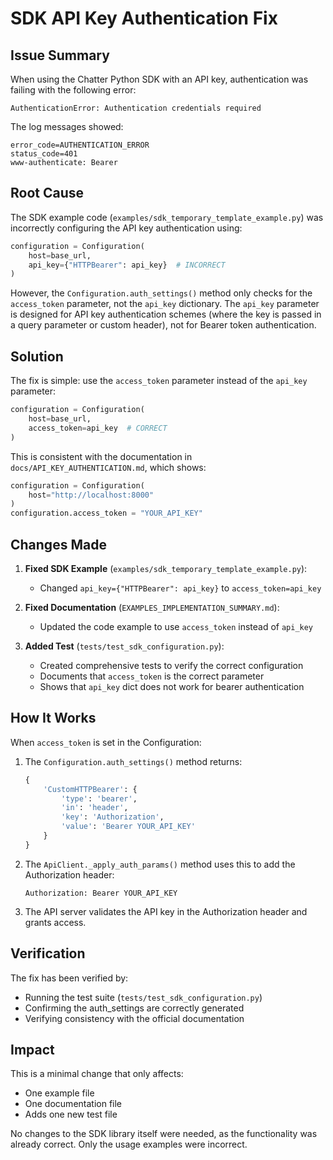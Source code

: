 # SDK API Key Authentication Fix

## Issue Summary

When using the Chatter Python SDK with an API key, authentication was failing with the following error:

```
AuthenticationError: Authentication credentials required
```

The log messages showed:
```
error_code=AUTHENTICATION_ERROR
status_code=401
www-authenticate: Bearer
```

## Root Cause

The SDK example code (`examples/sdk_temporary_template_example.py`) was incorrectly configuring the API key authentication using:

```python
configuration = Configuration(
    host=base_url,
    api_key={"HTTPBearer": api_key}  # INCORRECT
)
```

However, the `Configuration.auth_settings()` method only checks for the `access_token` parameter, not the `api_key` dictionary. The `api_key` parameter is designed for API key authentication schemes (where the key is passed in a query parameter or custom header), not for Bearer token authentication.

## Solution

The fix is simple: use the `access_token` parameter instead of the `api_key` parameter:

```python
configuration = Configuration(
    host=base_url,
    access_token=api_key  # CORRECT
)
```

This is consistent with the documentation in `docs/API_KEY_AUTHENTICATION.md`, which shows:

```python
configuration = Configuration(
    host="http://localhost:8000"
)
configuration.access_token = "YOUR_API_KEY"
```

## Changes Made

1. **Fixed SDK Example** (`examples/sdk_temporary_template_example.py`):
   - Changed `api_key={"HTTPBearer": api_key}` to `access_token=api_key`

2. **Fixed Documentation** (`EXAMPLES_IMPLEMENTATION_SUMMARY.md`):
   - Updated the code example to use `access_token` instead of `api_key`

3. **Added Test** (`tests/test_sdk_configuration.py`):
   - Created comprehensive tests to verify the correct configuration
   - Documents that `access_token` is the correct parameter
   - Shows that `api_key` dict does not work for bearer authentication

## How It Works

When `access_token` is set in the Configuration:

1. The `Configuration.auth_settings()` method returns:
   ```python
   {
       'CustomHTTPBearer': {
           'type': 'bearer',
           'in': 'header',
           'key': 'Authorization',
           'value': 'Bearer YOUR_API_KEY'
       }
   }
   ```

2. The `ApiClient._apply_auth_params()` method uses this to add the Authorization header:
   ```
   Authorization: Bearer YOUR_API_KEY
   ```

3. The API server validates the API key in the Authorization header and grants access.

## Verification

The fix has been verified by:
- Running the test suite (`tests/test_sdk_configuration.py`)
- Confirming the auth_settings are correctly generated
- Verifying consistency with the official documentation

## Impact

This is a minimal change that only affects:
- One example file
- One documentation file
- Adds one new test file

No changes to the SDK library itself were needed, as the functionality was already correct. Only the usage examples were incorrect.
